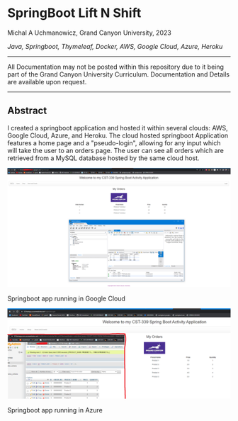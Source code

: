# 
# SpringBoot Lift N Shift
Michal A Uchmanowicz, Grand Canyon University, 2023

*Java, Springboot, Thymeleaf, Docker, AWS, Google Cloud, Azure, Heroku*

___

All Documentation may not be posted within this repository due to it being part of the Grand Canyon University Curriculum. Documentation and Details are available upon request. 

___

## Abstract

I created a springboot application and hosted it within several clouds: AWS, Google Cloud, Azure, and Heroku. The cloud hosted springboot Application features a home page and a "pseudo-login", allowing for any input which will take the user to an orders page. The user can see all orders which are retrieved from a MySQL database hosted by the same cloud host.

<div align="">
<img alt = "Springboot app running in Google Cloud" src="springbootGoogle.png">
</div>  

Springboot app running in Google Cloud

<div align="">
<img alt = "Springboot app running in Google Cloud" src="springbootAzure.png">
</div>  

Springboot app running in Azure

